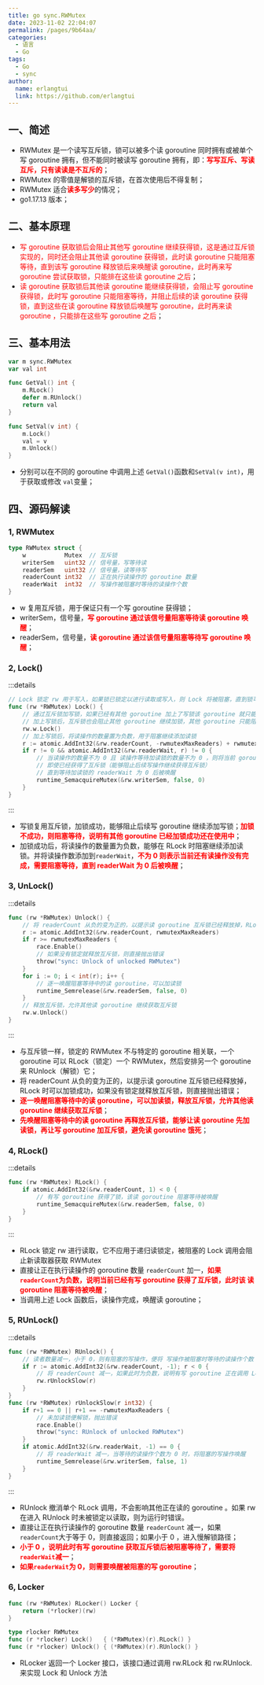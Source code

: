 ```yaml
---
title: go sync.RWMutex
date: 2023-11-02 22:04:07
permalink: /pages/9b64aa/
categories:
  - 语言
  - Go
tags:
  - Go
  - sync
author: 
  name: erlangtui
  link: https://github.com/erlangtui
---
```


## 一、简述
* RWMutex 是一个读写互斥锁，锁可以被多个读 goroutine 同时拥有或被单个写 goroutine 拥有，但不能同时被读写 goroutine 拥有，即：<span style="color: red;">**写写互斥、写读互斥，只有读读是不互斥的**</span>；
* RWMutex 的零值是解锁的互斥锁，在首次使用后不得复制；
* RWMutex 适合<span style="color: red;">**读多写少**</span>的情况；
* go1.17.13 版本；

## 二、基本原理
* <span style="color: red;">写 goroutine 获取锁后会阻止其他写 goroutine 继续获得锁，这是通过互斥锁实现的，同时还会阻止其他读 goroutine 获得锁，此时读 goroutine 只能阻塞等待，直到该写 goroutine 释放锁后来唤醒读 goroutine，此时再来写 goroutine 尝试获取锁，只能排在这些读 goroutine 之后</span>；
* <span style="color: red;">读 goroutine 获取锁后其他读 goroutine 能继续获得锁，会阻止写 goroutine 获得锁，此时写 goroutine 只能阻塞等待，并阻止后续的读 goroutine 获得锁，直到这些在读 goroutine 释放锁后唤醒写 goroutine，此时再来读 goroutine ，只能排在这些写 goroutine 之后</span>；

## 三、基本用法
```go
var m sync.RWMutex
var val int

func GetVal() int {
	m.RLock()
	defer m.RUnlock()
	return val
}

func SetVal(v int) {
	m.Lock()
	val = v
	m.Unlock()
}
```
* 分别可以在不同的 goroutine 中调用上述 `GetVal()`函数和`SetVal(v int)`，用于获取或修改 `val`变量；

## 四、源码解读
### 1, RWMutex
```go
type RWMutex struct {
	w           Mutex  // 互斥锁
	writerSem   uint32 // 信号量，写等待读
	readerSem   uint32 // 信号量，读等待写
	readerCount int32  // 正在执行读操作的 goroutine 数量
	readerWait  int32  // 写操作被阻塞时等待的读操作个数
}
```
* w 复用互斥锁，用于保证只有一个写 goroutine 获得锁；
* writerSem，信号量，<span style="color: red;">**写 goroutine 通过该信号量阻塞等待读 goroutine 唤醒**</span>；
* readerSem，信号量，<span style="color: red;">**读 goroutine 通过该信号量阻塞等待写 goroutine 唤醒**</span>；

### 2, Lock()
:::details
```go
// Lock 锁定 rw 用于写入，如果锁已锁定以进行读取或写入，则 Lock 将被阻塞，直到锁可用
func (rw *RWMutex) Lock() {
	// 通过互斥锁加写锁，如果已经有其他 goroutine 加上了写锁该 goroutine 就只能阻塞或自旋等待
	// 加上写锁后，互斥锁也会阻止其他 goroutine 继续加锁，其他 goroutine 只能阻塞或自旋等待
	rw.w.Lock()
	// 加上写锁后，将读操作的数量置为负数，用于阻塞继续添加读锁
	r := atomic.AddInt32(&rw.readerCount, -rwmutexMaxReaders) + rwmutexMaxReaders
	if r != 0 && atomic.AddInt32(&rw.readerWait, r) != 0 {
		// 当读操作的数量不为 0 且 读操作等待加读锁的数量不为 0 ，则将当前 goroutine 阻塞
		// 即使已经获得了互斥锁（能够阻止后续写操作继续获得互斥锁）
		// 直到等待加读锁的 readerWait 为 0 后被唤醒
		runtime_SemacquireMutex(&rw.writerSem, false, 0)
	}
}
```
:::
* 写锁复用互斥锁，加锁成功，能够阻止后续写 goroutine 继续添加写锁；<span style="color: red;">**加锁不成功，则阻塞等待，说明有其他 goroutine 已经加锁成功还在使用中**</span>；
* 加锁成功后，将读操作的数量置为负数，能够在 RLock 时阻塞继续添加读锁。并将读操作数添加到`readerWait`，<span style="color: red;">**不为 0 则表示当前还有读操作没有完成，需要阻塞等待，直到 readerWait 为 0 后被唤醒**</span>；

### 3, UnLock()
:::details
```go
func (rw *RWMutex) Unlock() {
	// 将 readerCount 从负的变为正的，以提示读 goroutine 互斥锁已经释放掉，RLock 时可以加锁成功
	r := atomic.AddInt32(&rw.readerCount, rwmutexMaxReaders)
	if r >= rwmutexMaxReaders {
		race.Enable()
		// 如果没有锁定就释放互斥锁，则直接抛出错误
		throw("sync: Unlock of unlocked RWMutex")
	}
	for i := 0; i < int(r); i++ {
		// 逐一唤醒阻塞等待中的读 goroutine，可以加读锁
		runtime_Semrelease(&rw.readerSem, false, 0)
	}
	// 释放互斥锁，允许其他读 goroutine 继续获取互斥锁
	rw.w.Unlock()
}
```
:::
* 与互斥锁一样，锁定的 RWMutex 不与特定的 goroutine 相关联，一个 goroutine 可以 RLock（锁定）一个 RWMutex，然后安排另一个 goroutine 来 RUnlock（解锁）它；
* 将 readerCount 从负的变为正的，以提示读 goroutine 互斥锁已经释放掉，RLock 时可以加锁成功，如果没有锁定就释放互斥锁，则直接抛出错误；
* <span style="color: red;">**逐一唤醒阻塞等待中的读 goroutine，可以加读锁，释放互斥锁，允许其他读 goroutine 继续获取互斥锁**</span>；
* <span style="color: red;">**先唤醒阻塞等待中的读 goroutine 再释放互斥锁，能够让读 goroutine 先加读锁，再让写 goroutine 加互斥锁，避免读 goroutine 饿死**</span>；

### 4, RLock()
:::details
```go
func (rw *RWMutex) RLock() {
	if atomic.AddInt32(&rw.readerCount, 1) < 0 {
		// 有写 goroutine 获得了锁，该读 goroutine 阻塞等待被唤醒
		runtime_SemacquireMutex(&rw.readerSem, false, 0)
	}
}
```
:::
* RLock 锁定 rw 进行读取，它不应用于递归读锁定，被阻塞的 Lock 调用会阻止新读取器获取 RWMutex
* 直接让正在执行读操作的 goroutine 数量 `readerCount` 加一，<span style="color: red;">**如果`readerCount`为负数，说明当前已经有写 goroutine 获得了互斥锁，此时该 读 goroutine 阻塞等待被唤醒**</span>；
* 当调用上述 Lock 函数后，读操作完成，唤醒读 goroutine；

### 5, RUnLock()
:::details
```go
func (rw *RWMutex) RUnlock() {
	// 读者数量减一，小于 0，则有阻塞的写操作，便将 写操作被阻塞时等待的读操作个数 减一，为 0 时，便可以将写操作唤醒
	if r := atomic.AddInt32(&rw.readerCount, -1); r < 0 {
		// 将 readerCount 减一，如果此时为负数，说明有写 goroutine 正在调用 Lock 尝试获取互斥锁
		rw.rUnlockSlow(r)
	}
}
func (rw *RWMutex) rUnlockSlow(r int32) {
	if r+1 == 0 || r+1 == -rwmutexMaxReaders {
		// 未加读锁便解锁，抛出错误
		race.Enable()
		throw("sync: RUnlock of unlocked RWMutex")
	}
	if atomic.AddInt32(&rw.readerWait, -1) == 0 {
		// 将 readerWait 减一，当等待的读操作个数为 0 时，将阻塞的写操作唤醒
		runtime_Semrelease(&rw.writerSem, false, 1)
	}
}
```
:::
*  RUnlock 撤消单个 RLock 调用，不会影响其他正在读的 goroutine 。如果 rw 在进入 RUnlock 时未被锁定以读取，则为运行时错误。
* 直接让正在执行读操作的 goroutine 数量 `readerCount` 减一，如果`readerCount`大于等于 0，则直接返回；如果小于 0 ，进入慢解锁路径；
* <span style="color: red;">**小于 0 ，说明此时有写 goroutine 获取互斥锁后被阻塞等待了，需要将`readerWait`减一**</span>；
* <span style="color: red;">**如果`readerWait`为 0，则需要唤醒被阻塞的写 goroutine**</span>；
### 6, Locker
```go
func (rw *RWMutex) RLocker() Locker {
	return (*rlocker)(rw)
}

type rlocker RWMutex
func (r *rlocker) Lock()   { (*RWMutex)(r).RLock() }
func (r *rlocker) Unlock() { (*RWMutex)(r).RUnlock() }
```
* RLocker 返回一个 Locker 接口，该接口通过调用 rw.RLock 和 rw.RUnlock.来实现 Lock 和 Unlock 方法